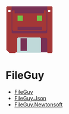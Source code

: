 ![FileGuy](https://github.com/Moreault/FileGuy/blob/master/fileguy.png)
# FileGuy

* [FileGuy](https://github.com/Moreault/FileGuy/FileGuy/)
* [FileGuy.Json](https://github.com/Moreault/FileGuy/FileGuy.Json)
* [FileGuy.Newtonsoft](https://github.com/Moreault/FileGuy/FileGuy.Newtonsoft)